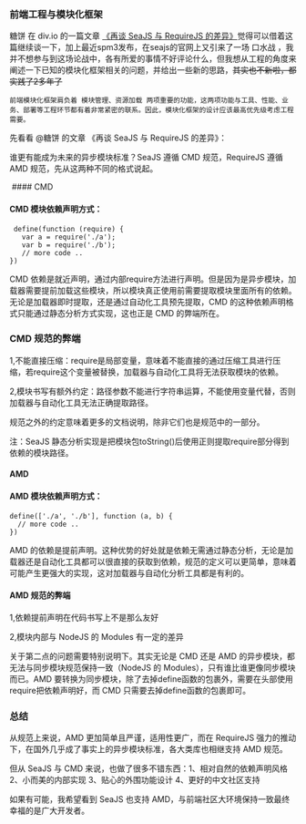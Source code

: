 ### 前端工程与模块化框架

糖饼 在 div.io 的一篇文章 [《再谈 SeaJS 与 RequireJS 的差异》](http://div.io/topic/430)觉得可以借着这篇继续谈一下，加上最近spm3发布，在seajs的官网上又引来了一场 口水战 ，我并不想参与到这场论战中，各有所爱的事情不好评论什么，但我想从工程的角度来阐述一下已知的模块化框架相关的问题，并给出一些新的思路，~~其实也不新啦，都实践了2多年了~~

```
前端模块化框架肩负着 模块管理、资源加载 两项重要的功能，这两项功能与工具、性能、业务、部署等工程环节都有着非常紧密的联系。因此，模块化框架的设计应该最高优先级考虑工程需要。

```

 先看看 @糖饼 的文章 《再谈 SeaJS 与 RequireJS 的差异》：
 
  谁更有能成为未来的异步模块标准？SeaJS 遵循 CMD 规范，RequireJS 遵循 AMD 规范，先从这两种不同的格式说起。
  
  #### CMD
  
  #### CMD 模块依赖声明方式：
 ```
  define(function (require) {
    var a = require('./a');
    var b = require('./b');
    // more code ..
})
 ```
  CMD 依赖是就近声明，通过内部require方法进行声明。但是因为是异步模块，加载器需要提前加载这些模块，所以模块真正使用前需要提取模块里面所有的依赖。无论是加载器即时提取，还是通过自动化工具预先提取，CMD 的这种依赖声明格式只能通过静态分析方式实现，这也正是 CMD 的弊端所在。
  
  ### CMD 规范的弊端
  
  1,不能直接压缩：require是局部变量，意味着不能直接的通过压缩工具进行压缩，若require这个变量被替换，加载器与自动化工具将无法获取模块的依赖。
  
  2,模块书写有额外约定：路径参数不能进行字符串运算，不能使用变量代替，否则加载器与自动化工具无法正确提取路径。
  
  规范之外的约定意味着更多的文档说明，除非它们也是规范中的一部分。
  
  注：SeaJS 静态分析实现是把模块包toString()后使用正则提取require部分得到依赖的模块路径。
  
 #### AMD
 
  #### AMD 模块依赖声明方式：
  
  ```
  define(['./a', './b'], function (a, b) {
    // more code ..
 })
  ```
  AMD 的依赖是提前声明。这种优势的好处就是依赖无需通过静态分析，无论是加载器还是自动化工具都可以很直接的获取到依赖，规范的定义可以更简单，意味着可能产生更强大的实现，这对加载器与自动化分析工具都是有利的。
  
  #### AMD 规范的弊端

 1,依赖提前声明在代码书写上不是那么友好
 
 2,模块内部与 NodeJS 的 Modules 有一定的差异
 
 
 关于第二点的问题需要特别说明下。其实无论是 CMD 还是 AMD 的异步模块，都无法与同步模块规范保持一致（NodeJS 的 Modules），只有谁比谁更像同步模块而已。AMD 要转换为同步模块，除了去掉define函数的包裹外，需要在头部使用require把依赖声明好，而 CMD 只需要去掉define函数的包裹即可。
 
 ### 总结


从规范上来说，AMD 更加简单且严谨，适用性更广，而在 RequireJS 强力的推动下，在国外几乎成了事实上的异步模块标准，各大类库也相继支持 AMD 规范。

但从 SeaJS 与 CMD 来说，也做了很多不错东西：1、相对自然的依赖声明风格 2、小而美的内部实现 3、贴心的外围功能设计 4、更好的中文社区支持

如果有可能，我希望看到 SeaJS 也支持 AMD，与前端社区大环境保持一致最终幸福的是广大开发者。


